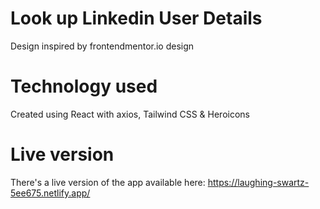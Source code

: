 # Look up Linkedin User Details
Design inspired by frontendmentor.io design

# Technology used
Created using React with axios, Tailwind CSS & Heroicons

# Live version
There's a live version of the app available here: https://laughing-swartz-5ee675.netlify.app/
